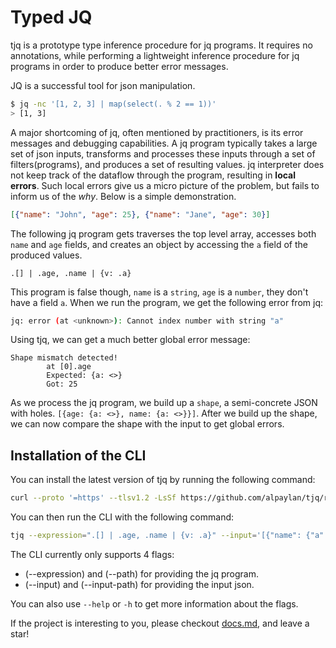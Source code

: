 # Typed JQ

tjq is a prototype type inference procedure for jq programs. It requires no annotations, while performing a
lightweight inference procedure for jq programs in order to produce better error messages.

JQ is a successful tool for json manipulation.

```bash
$ jq -nc '[1, 2, 3] | map(select(. % 2 == 1))'
> [1, 3]
```

A major shortcoming of jq, often mentioned by practitioners, is its error messages and debugging
capabilities. A jq program typically takes a large set of json inputs, transforms and processes
these inputs through a set of filters(programs), and produces a set of resulting values. jq interpreter
does not keep track of the dataflow through the program, resulting in **local errors**. Such local errors
give us a micro picture of the problem, but fails to inform us of the *why*. Below is a simple demonstration.

```json
[{"name": "John", "age": 25}, {"name": "Jane", "age": 30}]
```

The following jq program gets traverses the top level array, accesses both `name` and `age` fields,
and creates an object by accessing the `a` field of the produced values.

```jq
.[] | .age, .name | {v: .a}
```

This program is false though, `name` is a `string`, `age` is a `number`, they don't have a field `a`.
When we run the program, we get the following error from jq:

```bash
jq: error (at <unknown>): Cannot index number with string "a"
```

Using tjq, we can get a much better global error message:

```text
Shape mismatch detected!
        at [0].age
        Expected: {a: <>}
        Got: 25
```

As we process the jq program, we build up a `shape`, a semi-concrete JSON with holes.
`[{age: {a: <>}, name: {a: <>}}]`. After we build up the shape, we can now compare the
shape with the input to get global errors.

## Installation of the CLI

You can install the latest version of tjq by running the following command:

```bash
curl --proto '=https' --tlsv1.2 -LsSf https://github.com/alpaylan/tjq/releases/download/v0.0.1/tjq-installer.sh | sh
```

You can then run the CLI with the following command:

```bash
tjq --expression=".[] | .age, .name | {v: .a}" --input='[{"name": {"a": "John"}, "age": "alp"}, {"name": "Jane", "age": 30}]'
```

The CLI currently only supports 4 flags:

- (--expression) and (--path) for providing the jq program.
- (--input) and (--input-path) for providing the input json.

You can also use `--help` or `-h` to get more information about the flags.

If the project is interesting to you, please checkout [docs.md](/docs.md), and leave a star!
